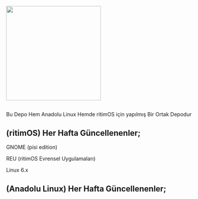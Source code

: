 <p align="left"><img src="https://user-images.githubusercontent.com/110179578/228290672-81e178b5-236f-4299-94fb-d850e721af56.png" width="256"></p>

##

Bu Depo Hem Anadolu Linux Hemde ritimOS için yapılmış Bir Ortak Depodur

## (ritimOS) Her Hafta Güncellenenler;

GNOME (pisi edition)

REU (ritimOS Evrensel Uygulamaları)

Linux 6.x


## (Anadolu Linux) Her Hafta Güncellenenler;
